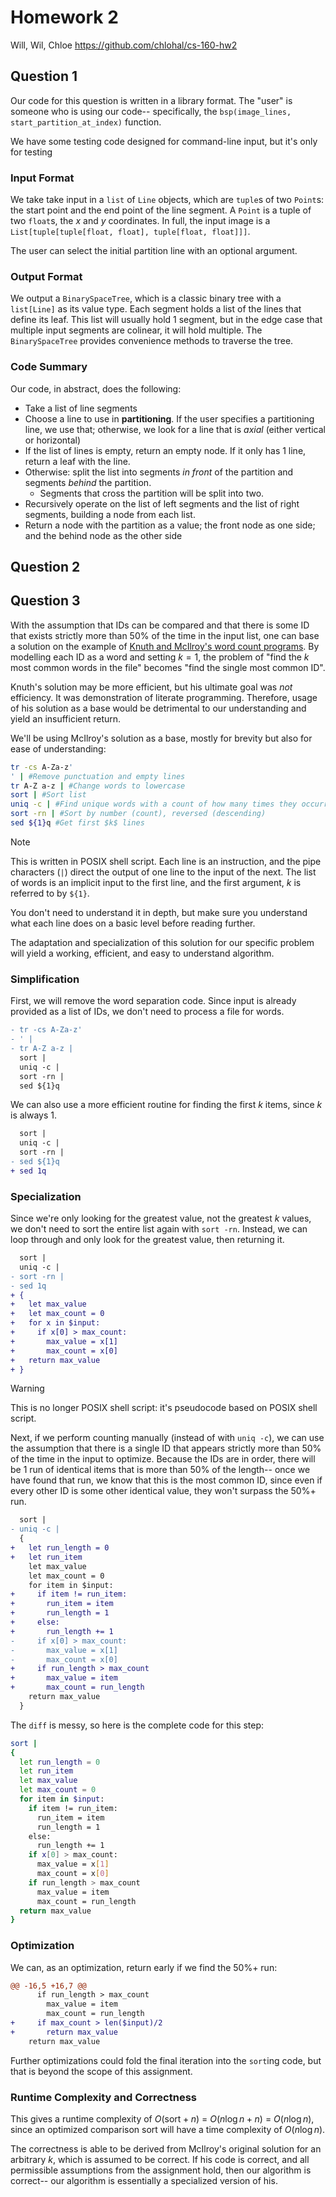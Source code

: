 # Homework 2

Will, Wil, Chloe
https://github.com/chlohal/cs-160-hw2

## Question 1

Our code for this question is written in a library format. The "user" is someone who is using our code-- specifically, the `bsp(image_lines, start_partition_at_index)` function.

We have some testing code designed for command-line input, but it's only for testing

### Input Format

We take take input in a `list` of `Line` objects, which are `tuple`s of two `Point`s: the start point and the end point of the line segment. A `Point` is a tuple of two `float`s, the $x$ and $y$ coordinates. In full, the input image is a `List[tuple[tuple[float, float], tuple[float, float]]]`.

The user can select the initial partition line with an optional argument.

### Output Format 

We output a `BinarySpaceTree`, which is a classic binary tree with a `list[Line]` as its value type. Each segment holds a list of the lines that define its leaf. This list will usually hold 1 segment, but in the edge case that multiple input segments are colinear, it will hold multiple. The `BinarySpaceTree` provides convenience methods to traverse the tree.

### Code Summary

Our code, in abstract, does the following:
- Take a list of line segments
- Choose a line to use in **partitioning**. If the user specifies a partitioning line, we use that; otherwise, we look for a line that is *axial* (either vertical or horizontal)
- If the list of lines is empty, return an empty node. If it only has 1 line, return a leaf with the line.
- Otherwise: split the list into segments *in front* of the partition and segments *behind* the partition.
	- Segments that cross the partition will be split into two.
- Recursively operate on the list of left segments and the list of right segments, building a node from each list.
- Return a node with the partition as a value; the front node as one side; and the behind node as the other side

## Question 2

## Question 3

With the assumption that IDs can be compared and that there is some ID that exists strictly more than 50% of the time in the input list, one can base a solution on the example of [Knuth and McIlroy's word count programs](https://www.cs.tufts.edu/~nr/cs257/archive/don-knuth/pearls-2.pdf). By modelling each ID as a word and setting $k=1$, the problem of "find the $k$ most common words in the file" becomes "find the single most common ID".

Knuth's solution may be more efficient, but his ultimate goal was *not* efficiency. It was demonstration of literate programming. Therefore, usage of his solution as a base would be detrimental to our understanding and yield an insufficient return.

We'll be using McIlroy's solution as a base, mostly for brevity but also for ease of understanding:

```bash
tr -cs A-Za-z' 
' | #Remove punctuation and empty lines
tr A-Z a-z | #Change words to lowercase
sort | #Sort list
uniq -c | #Find unique words with a count of how many times they occurred 
sort -rn | #Sort by number (count), reversed (descending)
sed ${1}q #Get first $k$ lines
```

> [!NOTE]  
> This is written in POSIX shell script. Each line is an instruction, and the pipe characters (`|`) direct the output of one line to the input of the next. The list of words is an implicit input to the first line, and the first argument, $k$ is referred to by `${1}`.
> 
> You don't need to understand it in depth, but make sure you understand what each line does on a basic level before reading further.

The adaptation and specialization of this solution for our specific problem will yield a working, efficient, 
and easy to understand algorithm.

### Simplification

First, we will remove the word separation code. Since input is already provided as a list of IDs, we don't need to process a file for words.

```diff
- tr -cs A-Za-z'
- ' |
- tr A-Z a-z |
  sort |
  uniq -c |
  sort -rn |
  sed ${1}q
```
We can also use a more efficient routine for finding the first $k$ items, since $k$ is always $1$.

```diff 
  sort |
  uniq -c |
  sort -rn |
- sed ${1}q
+ sed 1q 
```

### Specialization 

Since we're only looking for the greatest value, not the greatest $k$ values, we don't need to sort the entire list again with `sort -rn`. Instead, we can loop through and only look for the greatest value, then returning it.

```diff
  sort |
  uniq -c |
- sort -rn |
- sed 1q
+ { 
+   let max_value
+   let max_count = 0
+   for x in $input: 
+     if x[0] > max_count:
+       max_value = x[1]
+       max_count = x[0]
+   return max_value
+ }
```

> [!WARNING]  
> This is no longer POSIX shell script: it's pseudocode based on POSIX shell script.

Next, if we perform counting manually (instead of with `uniq -c`), we can use the assumption that there is a single ID that appears strictly more than 50% of the time in the input to optimize. Because the IDs are in order, there will be 1 run of identical items that is more than 50% of the length-- once we have found that run, we know that this is the most common ID, since even if every other ID is some other identical value, they won't surpass the 50%+ run. 

```diff
  sort |
- uniq -c |
  { 
+   let run_length = 0
+   let run_item
    let max_value
    let max_count = 0
    for item in $input:
+     if item != run_item:
+       run_item = item
+       run_length = 1
+     else:
+       run_length += 1
-     if x[0] > max_count:
-       max_value = x[1]
-       max_count = x[0]
+     if run_length > max_count
+       max_value = item
+       max_count = run_length
    return max_value
  }
```

The `diff` is messy, so here is the complete code for this step: 

```bash
sort |
{ 
  let run_length = 0
  let run_item
  let max_value
  let max_count = 0
  for item in $input:
    if item != run_item:
      run_item = item
      run_length = 1
    else:
      run_length += 1
    if x[0] > max_count:
      max_value = x[1]
      max_count = x[0]
    if run_length > max_count
      max_value = item
      max_count = run_length
  return max_value
}
```

### Optimization

We can, as an optimization, return early if we find the 50%+ run:

```diff 
@@ -16,5 +16,7 @@ 
      if run_length > max_count
        max_value = item
        max_count = run_length
+     if max_count > len($input)/2
+       return max_value
    return max_value
```

Further optimizations could fold the final iteration into the `sort`ing code, but that is beyond the scope of this assignment.

### Runtime Complexity and Correctness

This gives a runtime complexity of $O(\text{sort} + n)$ = $O(n \log n + n)$ = $O(n \log n)$, since an optimized comparison sort will have a time complexity of $O(n \log n)$.

The correctness is able to be derived from McIlroy's original solution for an arbitrary $k$, which is assumed to be correct. If his code is correct, and all permissible assumptions from the assignment hold, then our algorithm is correct-- our algorithm is essentially a specialized version of his.